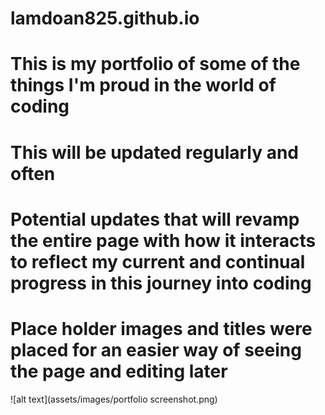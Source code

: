 # lamdoan825.github.io
# This is my portfolio of some of the things I'm proud in the world of coding
# This will be updated regularly and often
# Potential updates that will revamp the entire page with how it interacts to reflect my current and continual progress in this journey into coding
# Place holder images and titles were placed for an easier way of seeing the page and editing later
![alt text](assets/images/portfolio screenshot.png)

